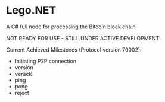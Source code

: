 # Lego.NET
A C# full node for processing the Bitcoin block chain

NOT READY FOR USE - STILL UNDER ACTIVE DEVELOPMENT

Current Achieved Milestones (Protocol version 70002):

* Initiating P2P connection
* version
* verack
* ping
* pong
* reject
